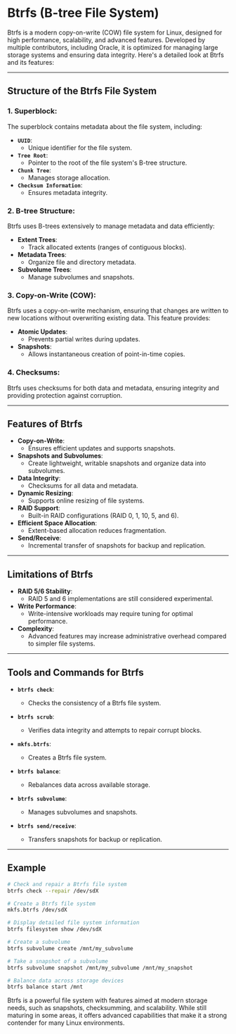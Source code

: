 # Btrfs (B-tree File System)

Btrfs is a modern copy-on-write (COW) file system for Linux, designed for high performance, scalability, and advanced features. Developed by multiple contributors, including Oracle, it is optimized for managing large storage systems and ensuring data integrity. Here's a detailed look at Btrfs and its features:

---

## Structure of the Btrfs File System

### 1. Superblock:
The superblock contains metadata about the file system, including:

- **`UUID`**:
    - Unique identifier for the file system.
- **`Tree Root`**:
    - Pointer to the root of the file system's B-tree structure.
- **`Chunk Tree`**:
    - Manages storage allocation.
- **`Checksum Information`**:
    - Ensures metadata integrity.

### 2. B-tree Structure:
Btrfs uses B-trees extensively to manage metadata and data efficiently:

- **Extent Trees**:
    - Track allocated extents (ranges of contiguous blocks).
- **Metadata Trees**:
    - Organize file and directory metadata.
- **Subvolume Trees**:
    - Manage subvolumes and snapshots.

### 3. Copy-on-Write (COW):
Btrfs uses a copy-on-write mechanism, ensuring that changes are written to new locations without overwriting existing data. This feature provides:

- **Atomic Updates**:
    - Prevents partial writes during updates.
- **Snapshots**:
    - Allows instantaneous creation of point-in-time copies.

### 4. Checksums:
Btrfs uses checksums for both data and metadata, ensuring integrity and providing protection against corruption.

---

## Features of Btrfs

- **Copy-on-Write**:
    - Ensures efficient updates and supports snapshots.
- **Snapshots and Subvolumes**:
    - Create lightweight, writable snapshots and organize data into subvolumes.
- **Data Integrity**:
    - Checksums for all data and metadata.
- **Dynamic Resizing**:
    - Supports online resizing of file systems.
- **RAID Support**:
    - Built-in RAID configurations (RAID 0, 1, 10, 5, and 6).
- **Efficient Space Allocation**:
    - Extent-based allocation reduces fragmentation.
- **Send/Receive**:
    - Incremental transfer of snapshots for backup and replication.

---

## Limitations of Btrfs

- **RAID 5/6 Stability**:
    - RAID 5 and 6 implementations are still considered experimental.
- **Write Performance**:
    - Write-intensive workloads may require tuning for optimal performance.
- **Complexity**:
    - Advanced features may increase administrative overhead compared to simpler file systems.

---

## Tools and Commands for Btrfs

- **`btrfs check`**:
    - Checks the consistency of a Btrfs file system.

- **`btrfs scrub`**:
    - Verifies data integrity and attempts to repair corrupt blocks.

- **`mkfs.btrfs`**:
    - Creates a Btrfs file system.

- **`btrfs balance`**:
    - Rebalances data across available storage.

- **`btrfs subvolume`**:
    - Manages subvolumes and snapshots.

- **`btrfs send/receive`**:
    - Transfers snapshots for backup or replication.

---

## Example

```bash
# Check and repair a Btrfs file system
btrfs check --repair /dev/sdX

# Create a Btrfs file system
mkfs.btrfs /dev/sdX

# Display detailed file system information
btrfs filesystem show /dev/sdX

# Create a subvolume
btrfs subvolume create /mnt/my_subvolume

# Take a snapshot of a subvolume
btrfs subvolume snapshot /mnt/my_subvolume /mnt/my_snapshot

# Balance data across storage devices
btrfs balance start /mnt
```

Btrfs is a powerful file system with features aimed at modern storage needs, such as snapshots, checksumming, and scalability. While still maturing in some areas, it offers advanced capabilities that make it a strong contender for many Linux environments.

